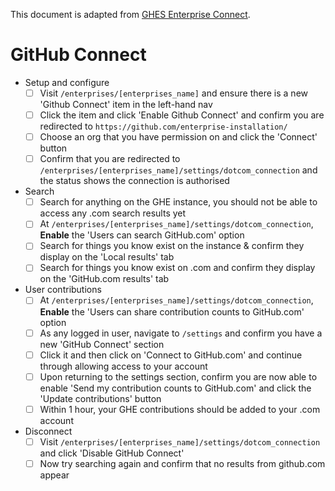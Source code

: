 This document is adapted from [GHES Enterprise Connect](https://github.com/github/pe-releases/blob/master/qa/ghes-manifests/enterprise-connect/github-connect.md).
# GitHub Connect
  - Setup and configure
    - [ ] Visit `/enterprises/[enterprises_name]` and ensure there is a new 'Github Connect' item in the left-hand nav
    - [ ] Click the item and click 'Enable Github Connect' and confirm you are redirected to `https://github.com/enterprise-installation/`
    - [ ] Choose an org that you have permission on and click the 'Connect' button
    - [ ] Confirm that you are redirected to `/enterprises/[enterprises_name]/settings/dotcom_connection` and the status shows the connection is authorised
  - Search
    - [ ] Search for anything on the GHE instance, you should not be able to access any .com search results yet
    - [ ] At `/enterprises/[enterprises_name]/settings/dotcom_connection`, **Enable** the 'Users can search GitHub.com' option
    - [ ] Search for things you know exist on the instance & confirm they display on the 'Local results' tab
    - [ ] Search for things you know exist on .com and confirm they display on the 'GitHub.com results' tab
  - User contributions
    - [ ] At `/enterprises/[enterprises_name]/settings/dotcom_connection`, **Enable** the 'Users can share contribution counts to GitHub.com' option
    - [ ] As any logged in user, navigate to `/settings` and confirm you have a new 'GitHub Connect' section
    - [ ] Click it and then click on 'Connect to GitHub.com' and continue through allowing access to your account
    - [ ] Upon returning to the settings section, confirm you are now able to enable 'Send my contribution counts to GitHub.com' and click the 'Update contributions' button
    - [ ] Within 1 hour, your GHE contributions should be added to your .com account
  - Disconnect
    - [ ] Visit `/enterprises/[enterprises_name]/settings/dotcom_connection` and click 'Disable GitHub Connect'
    - [ ] Now try searching again and confirm that no results from github.com appear
